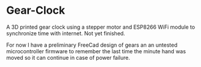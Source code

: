 # Gear-Clock

A 3D printed gear clock using a stepper motor and ESP8266 WiFi module to synchronize time with internet. 
Not yet finished.

For now I have a preliminary FreeCad design of gears an an untested microcontroller firmware to remember 
the last time the minute hand was moved so it can continue in case of power failure.
